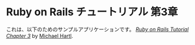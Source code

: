 # Ruby on Rails チュートリアル 第3章

これは、以下のためのサンプルアプリケーションです。
[*Ruby on Rails Tutorial Chapter 3*](http://railstutorial.jp/chapters/static-pages?version=4.0#top)
by [Michael Hartl](http://michaelhartl.com/).
